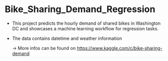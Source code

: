 # Bike_Sharing_Demand_Regression

* This project predicts the hourly demand of shared bikes in Washington DC and
  showcases a machine learning workflow for regression tasks.

* The data contains datetime and weather information

  -> More infos can be found on https://www.kaggle.com/c/bike-sharing-demand
